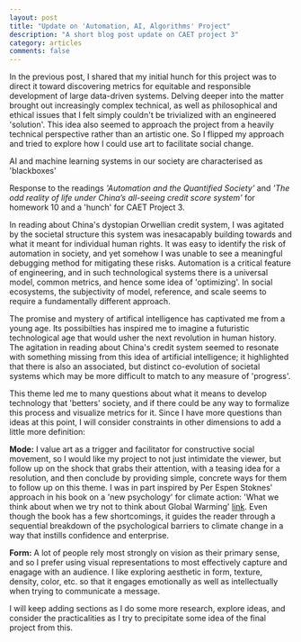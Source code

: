 ```yaml
---
layout: post
title: "Update on 'Automation, AI, Algorithms' Project"
description: "A short blog post update on CAET project 3"
category: articles
comments: false
---
```


In the previous post, I shared that my initial hunch for this project was to direct it toward discovering metrics for equitable and responsible development of large data-driven systems. Delving deeper into the matter brought out increasingly complex technical, as well as philosophical and ethical issues that I felt simply couldn't be trivialized with an engineered 'solution'. This idea also seemed to approach the project from a heavily technical perspective rather than an artistic one. So I flipped my approach and tried to explore how I could use art to facilitate social change. 

AI and machine learning systems in our society are characterised as 'blackboxes'  

Response to the readings _'Automation and the Quantified Society'_ and _'The odd reality of life under China’s all-seeing credit score system'_ for homework 10 and a 'hunch' for CAET Project 3.

In reading about China's dystopian Orwellian credit system, I was agitated by the societal structure this system was inesacapably building towards and what it meant for individual human rights. It was easy to identify the risk of automation in society, and yet somehow I was unable to see a meaningful debugging method for mitigating these risks. Automation is a critical feature of engineering, and in such technological systems there is a universal model, common metrics, and hence some idea of 'optimizing'. In social ecosystems, the subjectivity of model, reference, and scale seems to require a fundamentally different approach.

The promise and mystery of artifical intelligence has captivated me from a young age. Its possibilties has inspired me to imagine a futuristic technological age that would usher the next revolution in human history. The agitation in reading about China's credit system seemed to resonate with something missing from this idea of artificial intelligence; it highlighted that there is also an associated, but distinct co-evolution of societal systems which may be more difficult to match to any measure of 'progress'.

This theme led me to many questions about what it means to develop technology that 'betters' society, and if there could be any way to formalize this process and visualize metrics for it. Since I have more questions than ideas at this point, I will consider constraints in other dimensions to add a little more definition:

**Mode:**
I value art as a trigger and facilitator for constructive social movement, so I would like my project to not just intimidate the viewer, but follow up on the shock that grabs their attention, with a teasing idea for a resolution, and then conclude by providing simple, concrete ways for them to follow up on this theme.
I was in part inspired by Per Espen Stoknes' approach in his book on a 'new psychology' for climate action: 'What we think about when we try not to think about Global Warming' [link](https://www.chelseagreen.com/product/what-we-think-about-when-we-try-not-to-think-about-global-warming/). Even though the book has a few shortcomings, it guides the reader through a sequential breakdown of the psychological barriers to climate change in a way that instills confidence and enterprise.

**Form:**
A lot of people rely most strongly on vision as their primary sense, and so I prefer using visual representations to most effectively capture and enagage with an audience. I like exploring aesthetic in form, texture, density, color, etc. so that it engages emotionally as well as intellectually when trying to communicate a message.

I will keep adding sections as I do some more research, explore ideas, and consider the practicalities as I try to precipitate some idea of the final project from this. 
